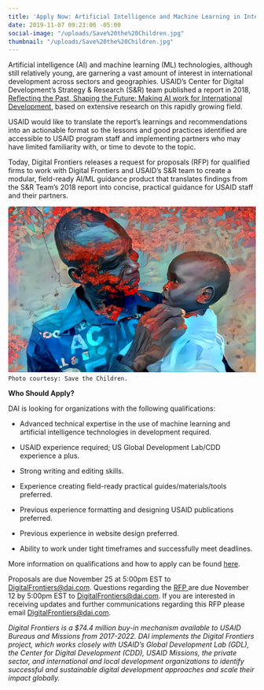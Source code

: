 ```yaml
---
title: 'Apply Now: Artificial Intelligence and Machine Learning in International Development'
date: 2019-11-07 09:23:00 -05:00
social-image: "/uploads/Save%20the%20Children.jpg"
thumbnail: "/uploads/Save%20the%20Children.jpg"
---
```


Artificial intelligence (AI) and machine learning (ML) technologies, although still relatively young, are garnering a vast amount of interest in international development across sectors and geographies. USAID’s Center for Digital Development’s Strategy & Research (S&R) team published a report in 2018, [Reflecting the Past, Shaping the Future: Making AI work for International Development](https://www.usaid.gov/digital-development/machine-learning/AI-ML-in-development), based on extensive research on this rapidly growing field.

USAID would like to translate the report’s learnings and recommendations into an actionable format so the lessons and good practices identified are accessible to USAID program staff and implementing partners who may have limited familiarity with, or time to devote to the topic.

Today, Digital Frontiers releases a request for proposals (RFP) for qualified firms to work with Digital Frontiers and USAID’s S&R team to create a modular, field-ready AI/ML guidance product that translates findings from the S&R Team’s 2018 report into concise, practical guidance for USAID staff and their partners.

![Save the Children.jpg](/uploads/Save%20the%20Children.jpg)`Photo courtesy: Save the Children.`

**Who Should Apply?**

DAI is looking for organizations with the following qualifications:

* Advanced technical expertise in the use of machine learning and artificial intelligence technologies in development required.

* USAID experience required; US Global Development Lab/CDD experience a plus.

* Strong writing and editing skills.

* Experience creating field-ready practical guides/materials/tools preferred.

* Previous experience formatting and designing USAID publications preferred.

* Previous experience in website design preferred.

* Ability to work under tight timeframes and successfully meet deadlines.

More information on qualifications and how to apply can be found [here](https://drive.google.com/file/d/1fdMyYfdeiPN3WlZGhzOaKcWoL0qbpjr5/view?usp=sharing).

Proposals are due November 25 at 5:00pm EST to DigitalFrontiers@dai.com. Questions regarding the [RFP  ](https://drive.google.com/file/d/1fdMyYfdeiPN3WlZGhzOaKcWoL0qbpjr5/view?usp=sharing)are due November 12 by 5:00pm EST to [DigitalFrontiers@dai.com](mailto:DigitalFrontiers@dai.com). If you are interested in receiving updates and further communications regarding this RFP please email DigitalFrontiers@dai.com.

*Digital Frontiers is a $74.4 million buy-in mechanism available to USAID Bureaus and Missions from 2017-2022. DAI implements the Digital Frontiers project, which works closely with USAID’s Global Development Lab (GDL), the Center for Digital Development (CDD), USAID Missions, the private sector, and international and local development organizations to identify successful and sustainable digital development approaches and scale their impact globally.*